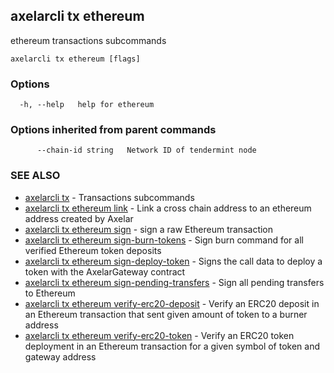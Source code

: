 ## axelarcli tx ethereum

ethereum transactions subcommands

```
axelarcli tx ethereum [flags]
```

### Options

```
  -h, --help   help for ethereum
```

### Options inherited from parent commands

```
      --chain-id string   Network ID of tendermint node
```

### SEE ALSO

- [axelarcli tx](axelarcli_tx.md)	 - Transactions subcommands
- [axelarcli tx ethereum link](axelarcli_tx_ethereum_link.md)	 - Link a cross chain address to an ethereum address created by Axelar
- [axelarcli tx ethereum sign](axelarcli_tx_ethereum_sign.md)	 - sign a raw Ethereum transaction
- [axelarcli tx ethereum sign-burn-tokens](axelarcli_tx_ethereum_sign-burn-tokens.md)	 - Sign burn command for all verified Ethereum token deposits
- [axelarcli tx ethereum sign-deploy-token](axelarcli_tx_ethereum_sign-deploy-token.md)	 - Signs the call data to deploy a token with the AxelarGateway contract
- [axelarcli tx ethereum sign-pending-transfers](axelarcli_tx_ethereum_sign-pending-transfers.md)	 - Sign all pending transfers to Ethereum
- [axelarcli tx ethereum verify-erc20-deposit](axelarcli_tx_ethereum_verify-erc20-deposit.md)	 - Verify an ERC20 deposit in an Ethereum transaction that sent given amount of token to a burner address
- [axelarcli tx ethereum verify-erc20-token](axelarcli_tx_ethereum_verify-erc20-token.md)	 - Verify an ERC20 token deployment in an Ethereum transaction for a given symbol of token and gateway address
